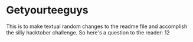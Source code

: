 # Getyourteeguys
This is to make textual random changes to the readme file and accomplish the silly hacktober challenge.
So here's a question to the reader: 
12
